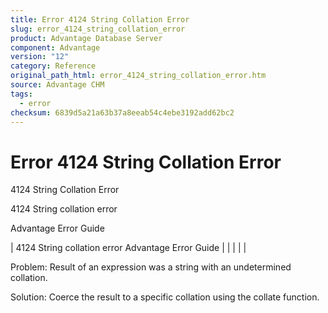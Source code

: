 ```yaml
---
title: Error 4124 String Collation Error
slug: error_4124_string_collation_error
product: Advantage Database Server
component: Advantage
version: "12"
category: Reference
original_path_html: error_4124_string_collation_error.htm
source: Advantage CHM
tags:
  - error
checksum: 6839d5a21a63b37a8eeab54c4ebe3192add62bc2
---
```


# Error 4124 String Collation Error

4124 String Collation Error

4124 String collation error

Advantage Error Guide

| 4124 String collation error  Advantage Error Guide |  |  |  |  |

Problem: Result of an expression was a string with an undetermined collation.

Solution: Coerce the result to a specific collation using the collate function.
